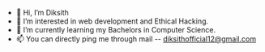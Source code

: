 - 👋 Hi, I’m Diksith
- 👀 I’m interested in web development and Ethical Hacking.
- 🌱 I’m currently learning my Bachelors in Computer Science.
- 📫 You can directly ping me through mail -- diksithofficial12@gmail.com

<!---
Diksith12/Diksith12 is a ✨ special ✨ repository because its `README.md` (this file) appears on your GitHub profile.
You can click the Preview link to take a look at your changes.
--->
